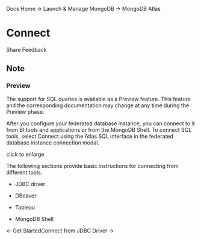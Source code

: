 Docs Home → Launch & Manage MongoDB → MongoDB Atlas

# Connect

Share Feedback

## Note

### Preview

The support for SQL queries is available as a Preview feature. This feature
and the corresponding documentation may change at any time during the Preview
phase.

After you configure your federated database instance, you can connect to it
from BI tools and applications or from the MongoDB Shell. To connect SQL
tools, select Connect using the Atlas SQL interface in the federated database
instance connection modal.

click to enlarge

The following sections provide basic instructions for connecting from
different tools.

  * JDBC driver

  * DBeaver

  * Tableau

  * MongoDB Shell

← Get StartedConnect from JDBC Driver →

